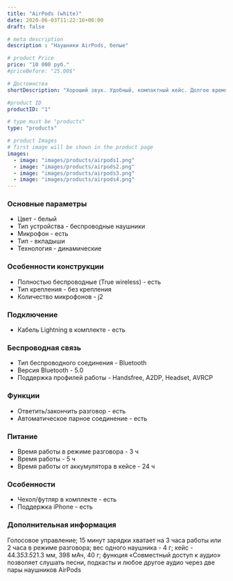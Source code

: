 ```yaml
---
title: "AirPods (white)"
date: 2020-06-03T11:22:16+06:00
draft: false

# meta description
description : "Наушники AirPods, белые"

# product Price
price: "10 000 руб."
#priceBefore: "25.00$"

# Достоинства
shortDescription: "Хороший звук. Удобный, компактный кейс. Долгое время работы. Свободные руки. Хорошая отзывчивость Siri."

#product ID
productID: "1"

# type must be "products"
type: "products"

# product Images
# first image will be shown in the product page
images:
  - image: "images/products/airpods1.png"
  - image: "images/products/airpods2.png"
  - image: "images/products/airpods3.png"
  - image: "images/products/airpods4.png"
---
```


### Основные параметры

- Цвет - белый
- Тип устройства - беспроводные наушники
- Микрофон - есть
- Тип - вкладыши
- Технология - динамические

### Особенности конструкции

- Полностью беспроводные (True wireless) - есть
- Тип крепления - без крепления
- Количество микрофонов - j2

### Подключение

- Кабель Lightning в комплекте - есть

### Беспроводная связь

- Тип беспроводного соединения - Bluetooth
- Версия Bluetooth - 5.0
- Поддержка профилей работы - Handsfree, A2DP, Headset, AVRCP

### Функции

- Ответить/закончить разговор - есть
- Автоматическое парное соединение - eсть

### Питание

- Время работы в режиме разговора - 3 ч
- Время работы - 5 ч
- Время работы от аккумулятора в кейсе - 24 ч

### Особенности

- Чехол/футляр в комплекте - есть
- Поддержка iPhone - есть

### Дополнительная информация

Голосовое управление; 15 минут зарядки хватает на 3 часа работы или 2 часа в режиме разговора; вес одного наушника - 4 г; кейс - 44.3*53.5*21.3 мм, 398 мАч, 40 г; функция «Совместный доступ к аудио» позволяет слушать песни, подкасты и любое другое аудио через две пары наушников AirPods